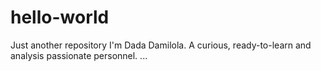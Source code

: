 # hello-world
Just another repository
I'm Dada Damilola. A curious, ready-to-learn and analysis passionate personnel.
...
